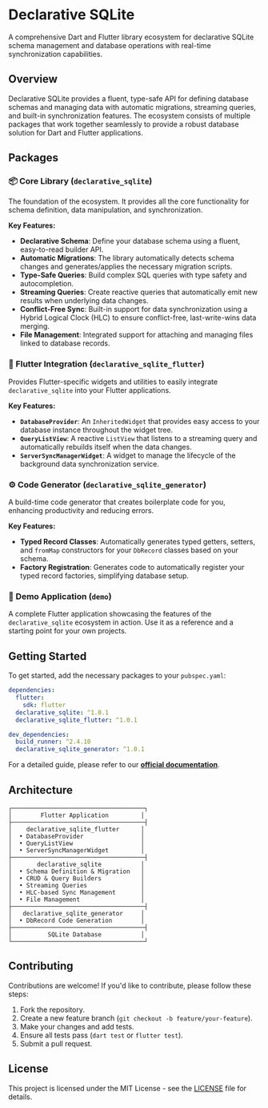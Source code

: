 # Declarative SQLite

A comprehensive Dart and Flutter library ecosystem for declarative SQLite schema management and database operations with real-time synchronization capabilities.

## Overview

Declarative SQLite provides a fluent, type-safe API for defining database schemas and managing data with automatic migrations, streaming queries, and built-in synchronization features. The ecosystem consists of multiple packages that work together seamlessly to provide a robust database solution for Dart and Flutter applications.

## Packages

### 📦 Core Library (`declarative_sqlite`)

The foundation of the ecosystem. It provides all the core functionality for schema definition, data manipulation, and synchronization.

**Key Features:**
- **Declarative Schema**: Define your database schema using a fluent, easy-to-read builder API.
- **Automatic Migrations**: The library automatically detects schema changes and generates/applies the necessary migration scripts.
- **Type-Safe Queries**: Build complex SQL queries with type safety and autocompletion.
- **Streaming Queries**: Create reactive queries that automatically emit new results when underlying data changes.
- **Conflict-Free Sync**: Built-in support for data synchronization using a Hybrid Logical Clock (HLC) to ensure conflict-free, last-write-wins data merging.
- **File Management**: Integrated support for attaching and managing files linked to database records.

### 📱 Flutter Integration (`declarative_sqlite_flutter`)

Provides Flutter-specific widgets and utilities to easily integrate `declarative_sqlite` into your Flutter applications.

**Key Features:**
- **`DatabaseProvider`**: An `InheritedWidget` that provides easy access to your database instance throughout the widget tree.
- **`QueryListView`**: A reactive `ListView` that listens to a streaming query and automatically rebuilds itself when the data changes.
- **`ServerSyncManagerWidget`**: A widget to manage the lifecycle of the background data synchronization service.

### ⚙️ Code Generator (`declarative_sqlite_generator`)

A build-time code generator that creates boilerplate code for you, enhancing productivity and reducing errors.

**Key Features:**
- **Typed Record Classes**: Automatically generates typed getters, setters, and `fromMap` constructors for your `DbRecord` classes based on your schema.
- **Factory Registration**: Generates code to automatically register your typed record factories, simplifying database setup.

### 🚀 Demo Application (`demo`)

A complete Flutter application showcasing the features of the `declarative_sqlite` ecosystem in action. Use it as a reference and a starting point for your own projects.

## Getting Started

To get started, add the necessary packages to your `pubspec.yaml`:

```yaml
dependencies:
  flutter:
    sdk: flutter
  declarative_sqlite: ^1.0.1
  declarative_sqlite_flutter: ^1.0.1

dev_dependencies:
  build_runner: ^2.4.10
  declarative_sqlite_generator: ^1.0.1
```

For a detailed guide, please refer to our [**official documentation**](https://graknol.github.io/declarative_sqlite/).

## Architecture

```
┌─────────────────────────────────────┐
│        Flutter Application         │
├─────────────────────────────────────┤
│    declarative_sqlite_flutter      │
│  • DatabaseProvider                │
│  • QueryListView                   │
│  • ServerSyncManagerWidget         │
├─────────────────────────────────────┤
│       declarative_sqlite           │
│  • Schema Definition & Migration   │
│  • CRUD & Query Builders           │
│  • Streaming Queries               │
│  • HLC-based Sync Management       │
│  • File Management                 │
├─────────────────────────────────────┤
│   declarative_sqlite_generator     │
│  • DbRecord Code Generation        │
├─────────────────────────────────────┤
│          SQLite Database           │
└─────────────────────────────────────┘
```

## Contributing

Contributions are welcome! If you'd like to contribute, please follow these steps:

1.  Fork the repository.
2.  Create a new feature branch (`git checkout -b feature/your-feature`).
3.  Make your changes and add tests.
4.  Ensure all tests pass (`dart test` or `flutter test`).
5.  Submit a pull request.

## License

This project is licensed under the MIT License - see the [LICENSE](LICENSE) file for details.